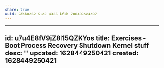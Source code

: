 ```yaml
---
share: true
uuid: 2dbb0c62-51c2-4325-bf1b-708499ac4c07
---
```

---
id: u7u4E8fV9jZ8I15QZKYos
title: Exercises - Boot Process  Recovery  Shutdown  Kernel stuff
desc: ''
updated: 1628449250421
created: 1628449250421
---

